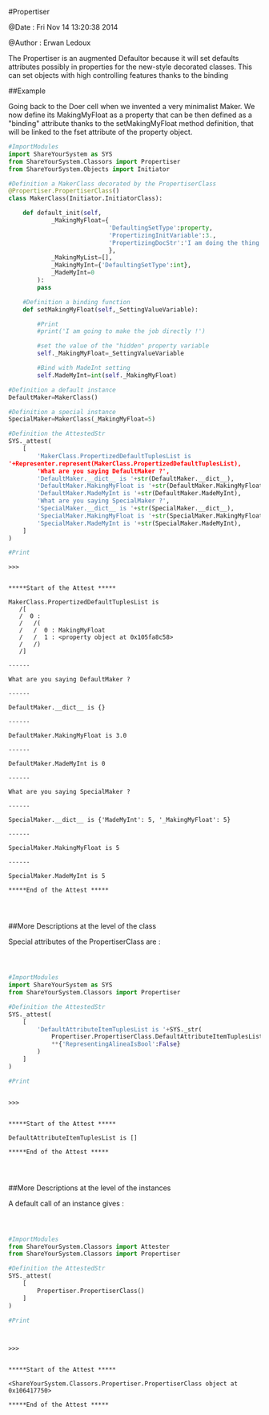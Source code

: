 
#Propertiser


@Date : Fri Nov 14 13:20:38 2014

@Author : Erwan Ledoux



The Propertiser is an augmented Defaultor because it will set defaults
attributes possibly in properties for the new-style decorated classes. This can
set objects with high controlling features thanks to the binding





<!---
FrozenIsBool True
-->

##Example

Going back to the Doer cell when we invented a very minimalist Maker.
We now define its MakingMyFloat as a property that can be then defined as
a "binding" attribute thanks to the setMakingMyFloat method definition,
that will be linked to the fset attribute of the property object.

```python
#ImportModules
import ShareYourSystem as SYS
from ShareYourSystem.Classors import Propertiser
from ShareYourSystem.Objects import Initiator

#Definition a MakerClass decorated by the PropertiserClass
@Propertiser.PropertiserClass()
class MakerClass(Initiator.InitiatorClass):

    def default_init(self,
            _MakingMyFloat={
                            'DefaultingSetType':property,
                            'PropertizingInitVariable':3.,
                            'PropertizingDocStr':'I am doing the thing here'
                            },
            _MakingMyList=[],
            _MakingMyInt={'DefaultingSetType':int},
            _MadeMyInt=0
        ):
        pass

    #Definition a binding function
    def setMakingMyFloat(self,_SettingValueVariable):

        #Print
        #print('I am going to make the job directly !')

        #set the value of the "hidden" property variable
        self._MakingMyFloat=_SettingValueVariable

        #Bind with MadeInt setting
        self.MadeMyInt=int(self._MakingMyFloat)

#Definition a default instance
DefaultMaker=MakerClass()

#Definition a special instance
SpecialMaker=MakerClass(_MakingMyFloat=5)

#Definition the AttestedStr
SYS._attest(
    [
        'MakerClass.PropertizedDefaultTuplesList is
'+Representer.represent(MakerClass.PropertizedDefaultTuplesList),
        'What are you saying DefaultMaker ?',
        'DefaultMaker.__dict__ is '+str(DefaultMaker.__dict__),
        'DefaultMaker.MakingMyFloat is '+str(DefaultMaker.MakingMyFloat),
        'DefaultMaker.MadeMyInt is '+str(DefaultMaker.MadeMyInt),
        'What are you saying SpecialMaker ?',
        'SpecialMaker.__dict__ is '+str(SpecialMaker.__dict__),
        'SpecialMaker.MakingMyFloat is '+str(SpecialMaker.MakingMyFloat),
        'SpecialMaker.MadeMyInt is '+str(SpecialMaker.MadeMyInt),
    ]
)

#Print


```


```console
>>>


*****Start of the Attest *****

MakerClass.PropertizedDefaultTuplesList is
   /[
   /  0 :
   /   /(
   /   /  0 : MakingMyFloat
   /   /  1 : <property object at 0x105fa8c58>
   /   /)
   /]

------

What are you saying DefaultMaker ?

------

DefaultMaker.__dict__ is {}

------

DefaultMaker.MakingMyFloat is 3.0

------

DefaultMaker.MadeMyInt is 0

------

What are you saying SpecialMaker ?

------

SpecialMaker.__dict__ is {'MadeMyInt': 5, '_MakingMyFloat': 5}

------

SpecialMaker.MakingMyFloat is 5

------

SpecialMaker.MadeMyInt is 5

*****End of the Attest *****




```



<!--
FrozenIsBool False
-->

##More Descriptions at the level of the class

Special attributes of the PropertiserClass are :


```python



#ImportModules
import ShareYourSystem as SYS
from ShareYourSystem.Classors import Propertiser

#Definition the AttestedStr
SYS._attest(
    [
        'DefaultAttributeItemTuplesList is '+SYS._str(
            Propertiser.PropertiserClass.DefaultAttributeItemTuplesList,
            **{'RepresentingAlineaIsBool':False}
        )
    ]
)

#Print



```


```console
>>>


*****Start of the Attest *****

DefaultAttributeItemTuplesList is []

*****End of the Attest *****




```



<!--
FrozenIsBool False
-->

##More Descriptions at the level of the instances

A default call of an instance gives :


```python



#ImportModules
from ShareYourSystem.Classors import Attester
from ShareYourSystem.Classors import Propertiser

#Definition the AttestedStr
SYS._attest(
    [
        Propertiser.PropertiserClass()
    ]
)

#Print




```


```console
>>>


*****Start of the Attest *****

<ShareYourSystem.Classors.Propertiser.PropertiserClass object at 0x106417750>

*****End of the Attest *****




```

